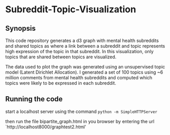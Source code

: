 # Subreddit-Topic-Visualization

## Synopsis 
This code repository generates a d3 graph with mental health subreddits and shared topics as where a link between a subreddit and topic represents high expression of the topic in that subreddit. In this visualization, only topics that are shared between topics are visualized. 

The data used to plot the graph was generated using an unsupervised topic model (Latent Dirichlet Allocation). I generated a set of 100 topics using ~6 million comments from mental health subreddits and computed which topics were likely to be expressed in each subreddit. 

## Running the code


start a localhost server using the command `python -m SimpleHTTPServer`

then run the file bipartite_graph.html in you browser by entering the url `http://localhost8000/graphtest2.html'
  
